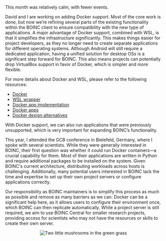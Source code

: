 This month was relatively calm, with fewer events.

David and I are working on adding Docker support. Most of the core work is done, but now we’re refining several parts of the existing functionality within the BOINC client to ensure compatibility with the new type of applications. A major advantage of Docker support, combined with WSL, is that it simplifies the infrastructure significantly. This makes things easier for project developers, as they no longer need to create separate applications for different operating systems. Although Android will still require a dedicated application, having a unified solution for desktop OSs is a significant step forward for BOINC. This also means projects can potentially drop VirtualBox support in favor of Docker, which is simpler and more flexible.

For more details about Docker and WSL, please refer to the following resources:

- [Docker](https://github.com/BOINC/boinc/wiki/Docker)
- [WSL wrapper](https://github.com/BOINC/boinc/wiki/WSL-wrapper)
- [Docker app implementation](https://github.com/BOINC/boinc/wiki/Docker-app-implementation)
- [Docker apps](https://github.com/BOINC/boinc/wiki/Docker-apps)
- [Docker design alternatives](https://github.com/BOINC/boinc/wiki/Docker-design-alternatives)

With Docker support, we can also run applications that were previously unsupported, which is very important for expanding BOINC’s functionality.

This year, I attended the GCB conference in Bielefeld, Germany, where I spoke with several scientists. While they were generally interested in BOINC, their first question was whether it could run Docker containers—a crucial capability for them. Most of their applications are written in Python and require additional packages to be installed on the system. Given BOINC's current architecture, distributing workloads across hosts is challenging. Additionally, many potential users interested in BOINC lack the time and expertise to set up their own project servers or configure applications correctly.

Our responsibility as BOINC maintainers is to simplify this process as much as possible and remove as many barriers as we can. Docker can be a significant help here, as it allows users to configure their environment once, which BOINC can then replicate automatically. While a project server is still required, we aim to use BOINC Central for smaller research projects, providing access for scientists who may not have the resources or skills to create their own server.

<p align="center">
  <img src="https://blogger.googleusercontent.com/img/b/R29vZ2xl/AVvXsEisBMJT_YgkHZp95kwCM9XcmVKoswrp8X40WgY9_CnNuPGqxzgV4aAxpA3uVRWtr7kky_a2WbVtLJXXHWhjw1BiRBCKvNHytf5N0EEq6oqhJDX-aiSnMPKfVAGe8btMwifroxr3KlYlXHvT2PnY-CuWCSumvK6uY3_hT7VDEn8kgqI9V1ImFgP5KsjhtqWs/w502-h669/IMG_3682.HEIC" alt="Two little mushrooms in the green grass"/>
</p>
